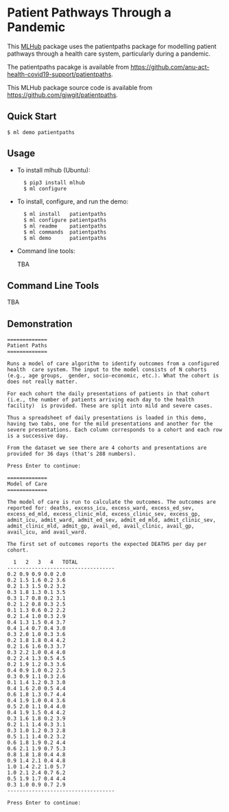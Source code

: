 # Patient Pathways Through a Pandemic

This [MLHub](https://mlhub.ai) package uses the patientpaths package for
modelling patient pathways through a health care system, particularly
during a pandemic.

The patientpaths pacakge is available from
<https://github.com/anu-act-health-covid19-support/patientpaths>.

This MLHub package source code is available from
<https://github.com/gjwgit/patientpaths>.


## Quick Start

```console
$ ml demo patientpaths
```

## Usage

- To install mlhub (Ubuntu):

		$ pip3 install mlhub
		$ ml configure

- To install, configure, and run the demo:

		$ ml install   patientpaths
		$ ml configure patientpaths
		$ ml readme    patientpaths
		$ ml commands  patientpaths
		$ ml demo      patientpaths
		
- Command line tools:

  TBA

## Command Line Tools

TBA

## Demonstration

```console
=============
Patient Paths
=============

Runs a model of care algorithm to identify outcomes from a configured
health  care system. The input to the model consists of N cohorts
(e.g., age groups,  gender, socio-economic, etc.). What the cohort is
does not really matter.

For each cohort the daily presentations of patients in that cohort
(i.e., the number of patients arriving each day to the health
facility)  is provided. These are split into mild and severe cases.

Thus a spreadsheet of daily presentations is loaded in this demo,
having two tabs, one for the mild presentations and another for the
severe presentations. Each column corresponds to a cohort and each row
is a successive day.

From the dataset we see there are 4 cohorts and presentations are
provided for 36 days (that's 288 numbers).

Press Enter to continue: 

=============
Model of Care
=============

The model of care is run to calculate the outcomes. The outcomes are
reported for: deaths, excess_icu, excess_ward, excess_ed_sev,
excess_ed_mld, excess_clinic_mld, excess_clinic_sev, excess_gp,
admit_icu, admit_ward, admit_ed_sev, admit_ed_mld, admit_clinic_sev,
admit_clinic_mld, admit_gp, avail_ed, avail_clinic, avail_gp,
avail_icu, and avail_ward.

The first set of outcomes reports the expected DEATHS per day per
cohort.

  1	  2	  3	  4   TOTAL
-----------------------------------
0.2	0.9	0.9	0.0	2.0
0.2	1.5	1.6	0.2	3.6
0.2	1.3	1.5	0.2	3.2
0.3	1.8	1.3	0.1	3.5
0.3	1.7	0.8	0.2	3.1
0.2	1.2	0.8	0.3	2.5
0.1	1.3	0.6	0.2	2.2
0.2	1.4	1.0	0.3	2.9
0.4	1.3	1.5	0.4	3.7
0.4	1.4	0.7	0.4	3.0
0.3	2.0	1.0	0.3	3.6
0.2	1.8	1.8	0.4	4.2
0.2	1.6	1.6	0.3	3.7
0.3	2.2	1.0	0.4	4.0
0.2	2.4	1.3	0.5	4.5
0.2	1.9	1.2	0.3	3.6
0.4	0.9	1.0	0.2	2.5
0.3	0.9	1.1	0.3	2.6
0.1	1.4	1.2	0.3	3.0
0.4	1.6	2.0	0.5	4.4
0.6	1.8	1.3	0.7	4.4
0.4	1.9	1.0	0.4	3.6
0.5	2.0	1.1	0.4	4.0
0.4	1.9	1.5	0.4	4.2
0.3	1.6	1.8	0.2	3.9
0.2	1.1	1.4	0.3	3.1
0.3	1.0	1.2	0.3	2.8
0.5	1.1	1.4	0.2	3.2
0.6	1.8	1.9	0.2	4.4
0.6	2.1	1.9	0.7	5.3
0.8	1.8	1.8	0.4	4.8
0.9	1.4	2.1	0.4	4.8
1.0	1.4	2.2	1.0	5.7
1.0	2.1	2.4	0.7	6.2
0.5	1.9	1.7	0.4	4.4
0.3	1.0	0.9	0.7	2.9
-----------------------------------

Press Enter to continue: 

```
